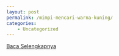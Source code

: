 ```yaml
---
layout: post
permalink: /mimpi-mencari-warna-kuning/
categories:
    - Uncategorized
---
```


[Baca Selengkapnya](/03)